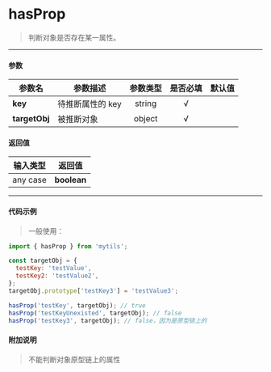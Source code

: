 # hasProp

> 判断对象是否存在某一属性。

---

#### 参数

| 参数名        | 参数描述         | 参数类型 | 是否必填 | 默认值 |
| ------------- | ---------------- | :------: | :------: | :----- |
| **key**       | 待推断属性的 key |  string  |    √     |        |
| **targetObj** | 被推断对象       |  object  |    √     |        |

#### 返回值

| 输入类型 |   返回值    |
| :------: | :---------: |
| any case | **boolean** |

---

#### 代码示例

> 一般使用：

```js
import { hasProp } from 'mytils';

const targetObj = {
  testKey: 'testValue',
  testKey2: 'testValue2',
};
targetObj.prototype['testKey3'] = 'testValue3';

hasProp('testKey', targetObj); // true
hasProp('testKeyUnexisted', targetObj); // false
hasProp('testKey3', targetObj); // false，因为是原型链上的
```

#### 附加说明

> 不能判断对象原型链上的属性
